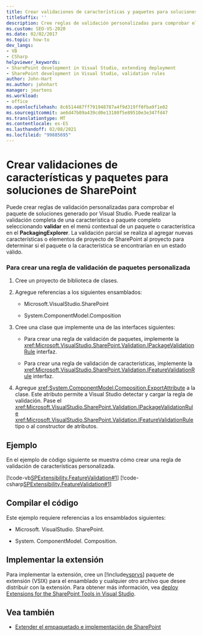 ```yaml
---
title: Crear validaciones de características y paquetes para soluciones de SharePoint
titleSuffix: ''
description: Cree reglas de validación personalizadas para comprobar el paquete de soluciones generado por Visual Studio o para comprobar una característica completa.
ms.custom: SEO-VS-2020
ms.date: 02/02/2017
ms.topic: how-to
dev_langs:
- VB
- CSharp
helpviewer_keywords:
- SharePoint development in Visual Studio, extending deployment
- SharePoint development in Visual Studio, validation rules
author: John-Hart
ms.author: johnhart
manager: jmartens
ms.workload:
- office
ms.openlocfilehash: 8c6514487ff791948787a4f9d319ff0fba9f1e02
ms.sourcegitcommit: ae6d47b09a439cd0e13180f5e89510e3e347fd47
ms.translationtype: MT
ms.contentlocale: es-ES
ms.lasthandoff: 02/08/2021
ms.locfileid: "99885695"
---
```

# <a name="create-feature-and-package-validations-for-sharepoint-solutions"></a>Crear validaciones de características y paquetes para soluciones de SharePoint

  Puede crear reglas de validación personalizadas para comprobar el paquete de soluciones generado por Visual Studio. Puede realizar la validación completa de una característica o paquete completo seleccionando **validar** en el menú contextual de un paquete o característica en el **PackagingExplorer**. La validación parcial se realiza al agregar nuevas características o elementos de proyecto de SharePoint al proyecto para determinar si el paquete o la característica se encontrarían en un estado válido.

### <a name="to-create-a-custom-package-validation-rule"></a>Para crear una regla de validación de paquetes personalizada

1. Cree un proyecto de biblioteca de clases.

2. Agregue referencias a los siguientes ensamblados:

    - Microsoft.VisualStudio.SharePoint

    - System.ComponentModel.Composition

3. Cree una clase que implemente una de las interfaces siguientes:

    - Para crear una regla de validación de paquetes, implemente la <xref:Microsoft.VisualStudio.SharePoint.Validation.IPackageValidationRule> interfaz.

    - Para crear una regla de validación de características, implemente la <xref:Microsoft.VisualStudio.SharePoint.Validation.IFeatureValidationRule> interfaz.

4. Agregue <xref:System.ComponentModel.Composition.ExportAttribute> a la clase. Este atributo permite a Visual Studio detectar y cargar la regla de validación. Pase el <xref:Microsoft.VisualStudio.SharePoint.Validation.IPackageValidationRule> <xref:Microsoft.VisualStudio.SharePoint.Validation.IFeatureValidationRule> tipo o al constructor de atributos.

## <a name="example"></a>Ejemplo
 En el ejemplo de código siguiente se muestra cómo crear una regla de validación de características personalizada.

 [!code-vb[SPExtensibility.FeatureValidation#1](../sharepoint/codesnippet/VisualBasic/featurevalidation/extension/customvalidationrule.vb#1)]
 [!code-csharp[SPExtensibility.FeatureValidation#1](../sharepoint/codesnippet/CSharp/featurevalidation/extension/customfeaturevalidationrule.cs#1)]

## <a name="compile-the-code"></a>Compilar el código
 Este ejemplo requiere referencias a los ensamblados siguientes:

- Microsoft. VisualStudio. SharePoint.

- System. ComponentModel. Composition.

## <a name="deploy-the-extension"></a>Implementar la extensión
 Para implementar la extensión, cree un [!include[vsprvs](../sharepoint/includes/vsprvs-md.md)] paquete de extensión (VSIX) para el ensamblado y cualquier otro archivo que desee distribuir con la extensión. Para obtener más información, vea [deploy Extensions for the SharePoint Tools in Visual Studio](../sharepoint/deploying-extensions-for-the-sharepoint-tools-in-visual-studio.md).

## <a name="see-also"></a>Vea también
- [Extender el empaquetado e implementación de SharePoint](../sharepoint/extending-sharepoint-packaging-and-deployment.md)
